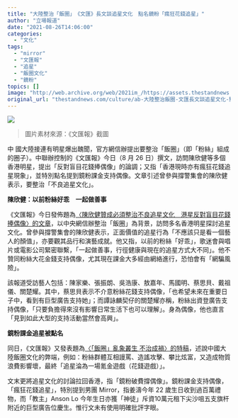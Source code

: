 ```yaml
---
title: "大陸整治「飯圈」　《文匯》長文談追星文化　點名鏡粉「瘋狂花錢追星」"
author: "立場報道"
date: "2021-08-26T14:06:00"
categories:
  - "文化"
tags:
  - "mirror"
  - "文匯報"
  - "追星"
  - "飯圈文化"
  - "鏡粉"
topics: []
image: "http://web.archive.org/web/2021im_/https://assets.thestandnews.com/media/photos/20210826-12.png"
original_url: "thestandnews.com/culture/ab-大陸整治飯圈-文匯長文談追星文化-點名鏡粉瘋狂花錢追星"
---
```

![](http://web.archive.org/web/2021im_/https://assets.thestandnews.com/media/photos/20210826-12.png)
> 圖片素材來源：《文匯報》截圖

中 國大陸接連有明星爆出醜聞，官方網信辦提出要整治「飯圈」（即「粉絲」組成的圈子）。中聯辦控制的《文匯報》今日（8 月 26 日）撰文，訪問陳欣健等多個香港明星，提出「反對盲目花錢捧偶像」的論調；又指「香港現時亦有瘋狂花錢追星現象」，並特別點名提到鏡粉課金支持偶像。文章引述曾參與撐警集會的陳欣健表示，要整治「不良追星文化」。

**陳欣健：以前粉絲好乖　一起做善事**

《文匯報》今日發佈題為[〈陳欣健贊成必須整治不良追星文化　港星反對盲目花錢捧偶像〉的文章](http://web.archive.org/web/20210826132005/https://www.wenweipo.com/a/202108/26/AP6126aaf6e4b08d3407d6737d.html?fbclid=IwAR3aBXc50P-q9ZlugEuhzhuOd-ibRxAgolQlf0y9V0deTMJmFoWzs4LFwHk)，以中央網信辦整治「飯圈」為背景，訪問多名香港明星探討追星文化。曾參與撐警集會的陳欣健表示，正面價值的追星行為「不應該只是看一個藝人的顏值」，亦要觀其品行和演藝成就。他又指，以前的粉絲「好乖」，歌迷會與唱片或電影公司緊密聯繫，「一起做善事，行徑健康與現在的追星方式大不同」。他不贊同粉絲大花金錢支持偶像，尤其現在課金大多經由網絡進行，恐怕會有「網騙風險」。

該報道受訪藝人包括：陳家樂、張振朗、吳浩康、敖嘉年、馬國明、蔡思貝、戴祖儀、關楚耀。其中，蔡思貝表示不介意粉絲花錢支持偶像，「也希望未來在重要日子中，看到有巨型廣告支持她」；而譚詠麟契仔的關楚耀亦稱，粉絲出資登廣告支持偶像，「只要負擔得來沒有影響日常生活下也可以理解」。身為偶像，他也直言「見到如此大型的支持活動當然會高興」。

**鏡粉課金追星被點名**

同日，《文匯報》又發表題為[〈「飯圈」亂象叢生 不治成禍〉的特稿](http://web.archive.org/web/20210826132005/https://www.wenweipo.com/a/202108/26/AP6126aae2e4b08d3407d6737b.html?fbclid=IwAR0u7NTzciniWYH_Gd34mvxrSnSh70Kqs69wOoGpBToLUMsk85lDfr4BvkM)，述說中國大陸飯圈文化的弊端，例如：粉絲群體互相謾罵、造謠攻擊、攀比炫富，又造成物質浪費影響壞，最終「追星淪為一場氪金遊戲（花錢遊戲）」。

文末更將追星文化的討論拉回香港，指「鏡粉破費撐偶像」。鏡粉課金支持偶像，「瘋狂花錢追星」，特別提到男團 Mirror，指姜濤今年 22 歲生日收到過百萬禮物，而「教主」Anson Lo 今年生日亦獲「神徒」斥資10萬元租下尖沙咀五支旗杆附近的巨型廣告位慶生。惟行文未有使用明確批評字眼。